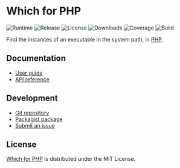 # Which for PHP
![Runtime](https://img.shields.io/packagist/php-v/cedx/which.svg) ![Release](https://img.shields.io/packagist/v/cedx/which.svg) ![License](https://img.shields.io/packagist/l/cedx/which.svg) ![Downloads](https://img.shields.io/packagist/dt/cedx/which.svg) ![Coverage](https://coveralls.io/repos/github/cedx/which.php/badge.svg) ![Build](https://github.com/cedx/which.php/workflows/build/badge.svg)

Find the instances of an executable in the system path, in [PHP](https://www.php.net).

## Documentation
- [User guide](https://docs.belin.io/which.php)
- [API reference](https://api.belin.io/which.php)

## Development
- [Git repository](https://git.belin.io/cedx/which.php)
- [Packagist package](https://packagist.org/packages/cedx/which)
- [Submit an issue](https://git.belin.io/cedx/which.php/issues)

## License
[Which for PHP](https://docs.belin.io/which.php) is distributed under the MIT License.
